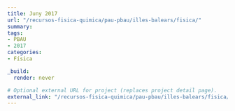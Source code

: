 ```yaml
---
title: Juny 2017
url: "/recursos-fisica-quimica/pau-pbau/illes-balears/fisica/"
summary:
tags:
- PBAU
- 2017
categories:
- Física

_build:
  render: never

# Optional external URL for project (replaces project detail page).
external_link: "/recursos-fisica-quimica/pau-pbau/illes-balears/fisica/juny-2017.pdf"
---
```

